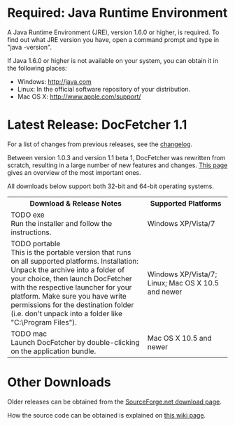 Required: Java Runtime Environment
==================================
A Java Runtime Environment (JRE), version 1.6.0 or higher, is required. To find
out what JRE version you have, open a command prompt and type in
"java -version".

If Java 1.6.0 or higher is not available on your system, you can obtain it in
the following places:

* Windows: <http://java.com>
* Linux: In the official software repository of your distribution.
* Mac OS&nbsp;X: <http://www.apple.com/support/>

Latest Release: DocFetcher 1.1
==============================

For a list of changes from previous releases, see the [changelog](http://docfetcher.sourceforge.net/wiki/doku.php?id=changelog).

Between version 1.0.3 and version 1.1 beta 1, DocFetcher was rewritten from scratch, resulting in a large number of new features and changes. [This page](http://docfetcher.sourceforge.net/wiki/doku.php?id=changes_in_v1.1) gives an overview of the most important ones.

All downloads below support both 32-bit and 64-bit operating systems.

<table>
<tr>
<th>Download & Release Notes</th>
<th>Supported Platforms</th>
</tr>
<tr>
<td align="left">TODO exe <br/> Run the installer and follow the instructions.</td>
<td>Windows&nbsp;XP/Vista/7</td>
</tr>
<tr>
<td align="left">TODO portable <br/> This is the portable version that runs on all supported platforms. Installation: Unpack the archive into a folder of your choice, then launch DocFetcher with the respective launcher for your platform. Make sure you have write permissions for the destination folder (i.e. don't unpack into a folder like "C:\Program&nbsp;Files").
</td>
<td>Windows&nbsp;XP/Vista/7; Linux; Mac OS&nbsp;X 10.5 and newer</td>
</tr>
<tr>
<td align="left">TODO mac <br/> Launch DocFetcher by double-clicking on the application bundle.</td>
<td>Mac OS&nbsp;X 10.5 and newer</td>
</tr>
</table>

Other Downloads
===============
Older releases can be obtained from the [SourceForge.net download page](http://sourceforge.net/projects/docfetcher/files/docfetcher/).

How the source code can be obtained is explained on [this wiki page](http://docfetcher.sourceforge.net/wiki/doku.php?id=source_code).
